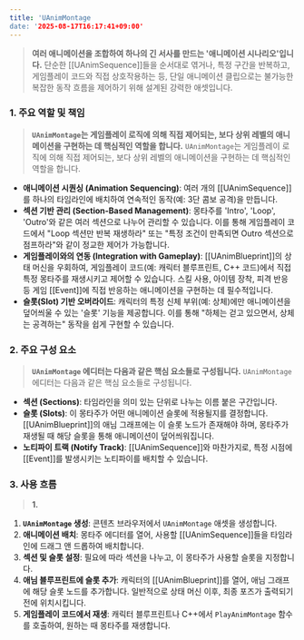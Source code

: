 ```yaml
---
title: 'UAnimMontage
date: '2025-08-17T16:17:41+09:00'
---
```




> **여러 애니메이션을 조합하여 하나의 긴 서사를 만드는 '애니메이션 시나리오'입니다.** 단순한 [[UAnimSequence]]들을 순서대로 엮거나, 특정 구간을 반복하고, 게임플레이 코드와 직접 상호작용하는 등, 단일 애니메이션 클립으로는 불가능한 복잡한 동작 흐름을 제어하기 위해 설계된 강력한 애셋입니다.

### **1. 주요 역할 및 책임**
> **`UAnimMontage`는 게임플레이 로직에 의해 직접 제어되는, 보다 상위 레벨의 애니메이션을 구현하는 데 핵심적인 역할을 합니다.**
`UAnimMontage`는 게임플레이 로직에 의해 직접 제어되는, 보다 상위 레벨의 애니메이션을 구현하는 데 핵심적인 역할을 합니다.
* **애니메이션 시퀀싱 (Animation Sequencing)**:
	여러 개의 [[UAnimSequence]]를 하나의 타임라인에 배치하여 연속적인 동작(예: 3단 콤보 공격)을 만듭니다.
* **섹션 기반 관리 (Section-Based Management)**:
	몽타주를 'Intro', 'Loop', 'Outro'와 같은 여러 섹션으로 나누어 관리할 수 있습니다. 이를 통해 게임플레이 코드에서 "Loop 섹션만 반복 재생하라" 또는 "특정 조건이 만족되면 Outro 섹션으로 점프하라"와 같이 정교한 제어가 가능합니다.
* **게임플레이와의 연동 (Integration with Gameplay)**:
	[[UAnimBlueprint]]의 상태 머신을 우회하여, 게임플레이 코드(예: 캐릭터 블루프린트, C++ 코드)에서 직접 특정 몽타주를 재생시키고 제어할 수 있습니다. 스킬 사용, 아이템 장착, 피격 반응 등 게임 [[Event]]에 직접 반응하는 애니메이션을 구현하는 데 필수적입니다.
* **슬롯(Slot) 기반 오버라이드**:
	캐릭터의 특정 신체 부위(예: 상체)에만 애니메이션을 덮어씌울 수 있는 '슬롯' 기능을 제공합니다. 이를 통해 "하체는 걷고 있으면서, 상체는 공격하는" 동작을 쉽게 구현할 수 있습니다.

### **2. 주요 구성 요소**
> **`UAnimMontage` 에디터는 다음과 같은 핵심 요소들로 구성됩니다.**
`UAnimMontage` 에디터는 다음과 같은 핵심 요소들로 구성됩니다.
* **섹션 (Sections)**:
	타임라인을 의미 있는 단위로 나누는 이름 붙은 구간입니다.
* **슬롯 (Slots)**:
	이 몽타주가 어떤 애니메이션 슬롯에 적용될지를 결정합니다. [[UAnimBlueprint]]의 애님 그래프에는 이 슬롯 노드가 존재해야 하며, 몽타주가 재생될 때 해당 슬롯을 통해 애니메이션이 덮어씌워집니다.
* **노티파이 트랙 (Notify Track)**:
	[[UAnimSequence]]와 마찬가지로, 특정 시점에 [[Event]]를 발생시키는 노티파이를 배치할 수 있습니다.

### **3. 사용 흐름**
> **1.**
1. **`UAnimMontage` 생성**:
	콘텐츠 브라우저에서 `UAnimMontage` 애셋을 생성합니다.
2. **애니메이션 배치**:
	몽타주 에디터를 열어, 사용할 [[UAnimSequence]]들을 타임라인에 드래그 앤 드롭하여 배치합니다.
3. **섹션 및 슬롯 설정**:
	필요에 따라 섹션을 나누고, 이 몽타주가 사용할 슬롯을 지정합니다.
4. **애님 블루프린트에 슬롯 추가**:
	캐릭터의 [[UAnimBlueprint]]를 열어, 애님 그래프에 해당 슬롯 노드를 추가합니다. 일반적으로 상태 머신 이후, 최종 포즈가 출력되기 전에 위치시킵니다.
5. **게임플레이 코드에서 재생**:
	캐릭터 블루프린트나 C++에서 `PlayAnimMontage` 함수를 호출하여, 원하는 때 몽타주를 재생합니다.
